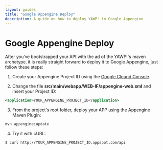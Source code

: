 ```yaml
---
layout: guides
title: "Google Appengine Deploy"
description: A guide on how to deploy YAWP! to Google Appengine
---
```

# Google Appengine Deploy

After you've bootstrapped your API with the ad of the YAWP!'s maven archetype, it is
really straight forward to deploy it to Google Appengine, just follow these steps:

1) Create your Appengine Project ID using the [Google Clound Console](https://console.cloud.google.com).

2) Change the file __src/main/webapp/WEB-IF/appengine-web.xml__ and insert your Project ID:

~~~ xml
<application>YOUR_APPENGINE_PROJECT_ID</application>
~~~

3) From the project's root folder, deploy your APP using the Appengine Maven Plugin:

~~~ bash
mvn appengine:update
~~~

4) Try it with cURL:

~~~ bash
$ curl http://YOUR_APPENGINE_PROJECT_ID.appspot.com/api
~~~
